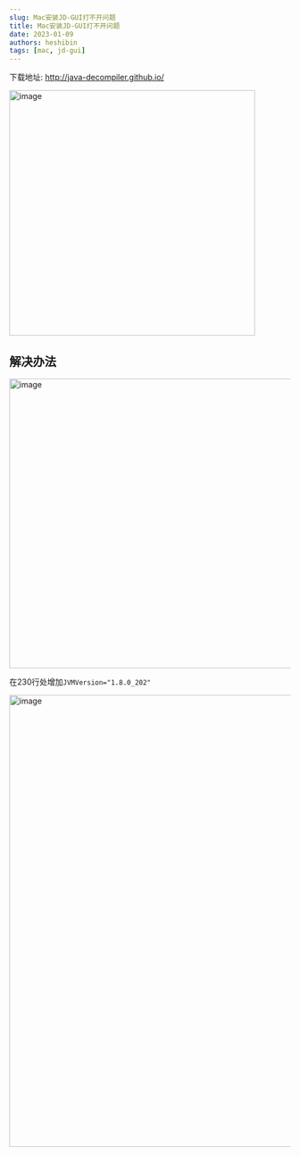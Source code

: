 ```yaml
---
slug: Mac安装JD-GUI打不开问题
title: Mac安装JD-GUI打不开问题
date: 2023-01-09
authors: heshibin
tags: [mac, jd-gui]
---
```


下载地址: http://java-decompiler.github.io/

<img width="440" alt="image" src="https://user-images.githubusercontent.com/49633468/211228055-b0de0093-7f61-44e0-92ab-a5b3517acd11.png"></img>

## 解决办法

<img width="519" alt="image" src="https://user-images.githubusercontent.com/49633468/211228140-4722afc7-7d63-4746-8150-4f21f191a962.png"></img>

在230行处增加`JVMVersion="1.8.0_202"`

<img width="810" alt="image" src="https://user-images.githubusercontent.com/49633468/211228085-c3b06594-6e32-4335-91ce-9e1347d4f7d0.png"></img>
